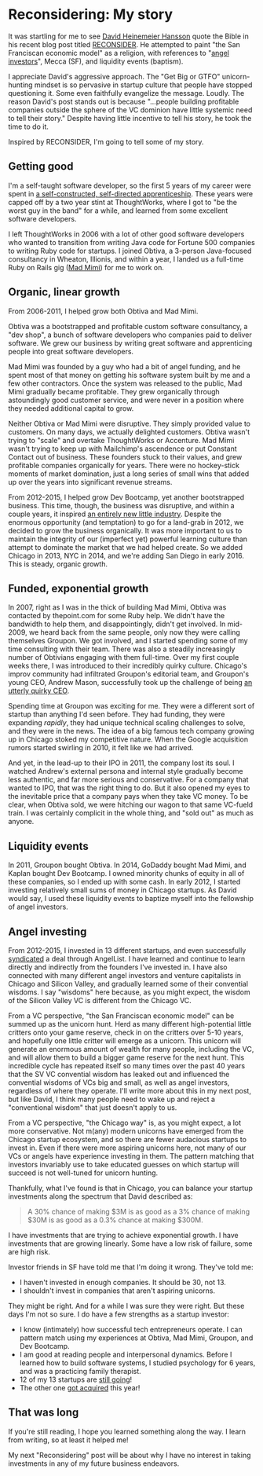 # Reconsidering: My story

It was startling for me to see [David Heinemeier Hansson](http://david.heinemeierhansson.com/) quote the Bible in his recent blog post titled [RECONSIDER](https://signalvnoise.com/posts/3972-reconsider). He attempted to paint "the San Franciscan economic model" as a religion, with references to "[angel investors](https://en.wikipedia.org/wiki/Angel_investor)", Mecca (SF), and liquidity events (baptism).

I appreciate David's aggressive approach. The "Get Big or GTFO" unicorn-hunting mindset is so pervasive in startup culture that people have stopped questioning it. Some even faithfully evangelize the message. Loudly. The reason David's post stands out is because "...people building profitable companies outside the sphere of the VC dominion have little systemic need to tell their story." Despite having little incentive to tell his story, he took the time to do it.

Inspired by RECONSIDER, I'm going to tell some of my story.

## Getting good

I'm a self-taught software developer, so the first 5 years of my career were spent in [a self-constructed, self-directed apprenticeship](http://chimera.labs.oreilly.com/books/1234000001813/index.html). These years were capped off by a two year stint at ThoughtWorks, where I got to "be the worst guy in the band" for a while, and learned from some excellent software developers.

I left ThoughtWorks in 2006 with a lot of other good software developers who wanted to transition from writing Java code for Fortune 500 companies to writing Ruby code for startups. I joined Obtiva, a 3-person Java-focused consultancy in Wheaton, Illionis, and within a year, I landed us a full-time Ruby on Rails gig ([Mad Mimi](http://madmimi.com)) for me to work on.

## Organic, linear growth

From 2006-2011, I helped grow both Obtiva and Mad Mimi.

Obtiva was a bootstrapped and profitable custom software consultancy, a "dev shop", a bunch of software developers who companies paid to deliver software. We grew our business by writing great software and apprenticing people into great software developers.

Mad Mimi was founded by a guy who had a bit of angel funding, and he spent most of that money on getting his software system built by me and a few other contractors. Once the system was released to the public, Mad Mimi gradually became profitable. They grew organically through astoundingly good customer service, and were never in a position where they needed additional capital to grow.

Neither Obtiva or Mad Mimi were disruptive. They simply provided value to customers. On many days, we actually delighted customers. Obtiva wasn't trying to "scale" and overtake ThoughtWorks or Accenture. Mad Mimi wasn't trying to keep up with Mailchimp's ascendence or put Constant Contact out of business. These founders stuck to their values, and grew profitable companies organically for years. There were no hockey-stick moments of market domination, just a long series of small wins that added up over the years into significant revenue streams.

From 2012-2015, I helped grow Dev Bootcamp, yet another bootstrapped business. This time, though, the business was disruptive, and within a couple years, it inspired [an entirely new little industry](https://www.coursereport.com/resources/course-report-2015-bootcamp-market-size-study). Despite the enormous opportunity (and temptation) to go for a land-grab in 2012, we decided to grow the business organically. It was more important to us to maintain the integrity of our (imperfect yet) powerful learning culture than attempt to dominate the market that we had helped create. So we added Chicago in 2013, NYC in 2014, and we're adding San Diego in early 2016. This is steady, organic growth.

## Funded, exponential growth

In 2007, right as I was in the thick of building Mad Mimi, Obtiva was contacted by thepoint.com for some Ruby help. We didn't have the bandwidth to help them, and disappointingly, didn't get involved. In mid-2009, we heard back from the same people, only now they were calling themselves Groupon. We got involved, and I started spending some of my time consulting with their team. There was also a steadily increasingly number of Obtivians engaging with them full-time. Over my first couple weeks there, I was introduced to their incredibly quirky culture. Chicago's improv community had infiltrated Groupon's editorial team, and Groupon's young CEO, Andrew Mason, successfully took up the challenge of being [an utterly quirky CEO](https://twitter.com/andrewmason/status/1432192088).

Spending time at Groupon was exciting for me. They were a different sort of startup than anything I'd seen before. They had funding, they were expanding *rapidly*, they had unique technical scaling challenges to solve, and they were in the news. The idea of a big famous tech company growing up in Chicago stoked my competitive nature. When the Google acquisition rumors started swirling in 2010, it felt like we had arrived.

And yet, in the lead-up to their IPO in 2011, the company lost its soul. I watched Andrew's external persona and internal style gradually become less authentic, and far more serious and conservative. For a company that wanted to IPO, that was the right thing to do. But it also opened my eyes to the inevitable price that a company pays when they take VC money. To be clear, when Obtiva sold, we were hitching our wagon to that same VC-fueld train. I was certainly complicit in the whole thing, and "sold out" as much as anyone.

## Liquidity events

In 2011, Groupon bought Obtiva. In 2014, GoDaddy bought Mad Mimi, and Kaplan bought Dev Bootcamp. I owned minority chunks of equity in all of these companies, so I ended up with some cash. In early 2012, I started investing relatively small sums of money in Chicago startups. As David would say, I used these liquidity events to baptize myself into the fellowship of angel investors.

## Angel investing

From 2012-2015, I invested in 13 different startups, and even successfully [syndicated](https://angel.co/davehoover/syndicate) a deal through AngelList. I have learned and continue to learn directly and indirectly from the founders I've invested in. I have also connected with many different angel investors and venture capitalists in Chicago and Silicon Valley, and gradually learned some of their convential wisdoms. I say "wisdoms" here because, as you might expect, the wisdom of the Silicon Valley VC is different from the Chicago VC.

From a VC perspective, "the San Franciscan economic model" can be summed up as the unicorn hunt. Herd as many different high-potential little critters onto your game reserve, check in on the critters over 5-10 years, and hopefully one little critter will emerge as a unicorn. This unicorn will generate an enormous amount of wealth for many people, including the VC, and will allow them to build a bigger game reserve for the next hunt. This incredible cycle has repeated itself so many times over the past 40 years that the SV VC convential wisdom has leaked out and influenced the convential wisdoms of VCs big and small, as well as angel investors, regardless of where they operate. I'll write more about this in my next post, but like David, I think many people need to wake up and reject a "conventional wisdom" that just doesn't apply to us.

From a VC perspective, "the Chicago way" is, as you might expect, a lot more conservative. Not m(any) modern unicorns have emerged from the Chicago startup ecosystem, and so there are fewer audacious startups to invest in. Even if there were more aspiring unicorns here, not many of our VCs or angels have experience investing in them. The pattern matching that investors invariably use to take educated guesses on which startup will succeed is not well-tuned for unicorn hunting.

Thankfully, what I've found is that in Chicago, you can balance your startup investments along the spectrum that David described as: 

> A 30% chance of making $3M is as good as a 3% chance of making $30M is as good as a 0.3% chance at making $300M.

I have investments that are trying to achieve exponential growth. I have investments that are growing linearly. Some have a low risk of failure, some are high risk.

Investor friends in SF have told me that I'm doing it wrong. They've told me:

* I haven't invested in enough companies. It should be 30, not 13.
* I shouldn't invest in companies that aren't aspiring unicorns.

They might be right. And for a while I was sure they were right. But these days I'm not so sure. I do have a few strengths as a startup investor:

* I know (intimately) how successful tech entrepreneurs operate. I can pattern match using my experiences at Obtiva, Mad Mimi, Groupon, and Dev Bootcamp.
* I am good at reading people and interpersonal dynamics. Before I learned how to build software systems, I studied psychology for 6 years, and was a practicing family therapist.
* 12 of my 13 startups are [still going](http://www.inc.com/magazine/201407/jason-fried/the-challenge-in-business-is-staying-in-business.html)!
* The other one [got acquired](http://www.chicagobusiness.com/article/20150820/BLOGS11/150819779/raise-com-buys-tastebud-doubles-staff) this year!

## That was long

If you're still reading, I hope you learned something along the way. I learn from writing, so at least it helped me!

My next "Reconsidering" post will be about why I have no interest in taking investments in any of my future business endeavors.
